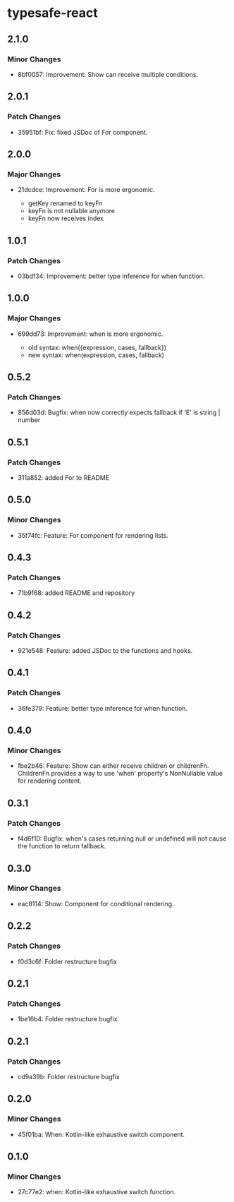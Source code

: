 # typesafe-react

## 2.1.0

### Minor Changes

- 8bf0057: Improvement: Show can receive multiple conditions.

## 2.0.1

### Patch Changes

- 35951bf: Fix: fixed JSDoc of For component.

## 2.0.0

### Major Changes

- 21dcdce: Improvement: For is more ergonomic.

  - getKey renamed to keyFn
  - keyFn is not nullable anymore
  - keyFn now receives index

## 1.0.1

### Patch Changes

- 03bdf34: Improvement: better type inference for when function.

## 1.0.0

### Major Changes

- 699dd73: Improvement: when is more ergonomic.

  - old syntax: when({expression, cases, fallback})
  - new syntax: when(expression, cases, fallback)

## 0.5.2

### Patch Changes

- 856d03d: Bugfix: when now correctly expects fallback if 'E' is string | number

## 0.5.1

### Patch Changes

- 311a852: added For to README

## 0.5.0

### Minor Changes

- 35f74fc: Feature: For component for rendering lists.

## 0.4.3

### Patch Changes

- 71b9f68: added README and repository

## 0.4.2

### Patch Changes

- 921e548: Feature: added JSDoc to the functions and hooks.

## 0.4.1

### Patch Changes

- 36fe379: Feature: better type inference for when function.

## 0.4.0

### Minor Changes

- fbe2b46: Feature: Show can either receive children or childrenFn. ChildrenFn provides a way to use 'when' property's NonNullable value for rendering content.

## 0.3.1

### Patch Changes

- f4d6f10: Bugfix: when's cases returning null or undefined will not cause the function to return fallback.

## 0.3.0

### Minor Changes

- eac8114: Show: Component for conditional rendering.

## 0.2.2

### Patch Changes

- f0d3c6f: Folder restructure bugfix

## 0.2.1

### Patch Changes

- 1be16b4: Folder restructure bugfix

## 0.2.1

### Patch Changes

- cd9a39b: Folder restructure bugfix

## 0.2.0

### Minor Changes

- 45f01ba: When: Kotlin-like exhaustive switch component.

## 0.1.0

### Minor Changes

- 27c77e2: when: Kotlin-like exhaustive switch function.
